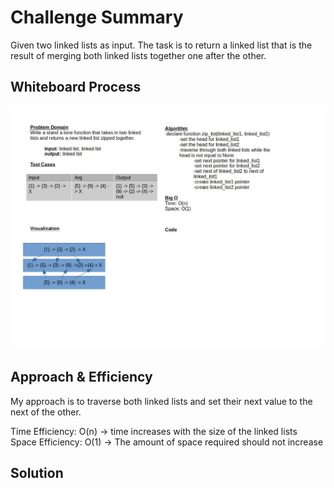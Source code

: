# Challenge Summary

Given two linked lists as input. The task is to return a linked list that is the result of merging both linked lists together one after the other.

## Whiteboard Process

![Challenge 08 Whiteboard](challeng08_wb.jpg)


## Approach & Efficiency

My approach is to traverse both linked lists and set their next value to the next of the other.

Time Efficiency: O(n) -> time increases with the size of the linked lists
Space Efficiency: O(1) -> The amount of space required should not increase

## Solution
